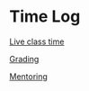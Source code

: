 # Time Log

[Live class time](https://forms.gle/dipXNZGyhiHfHweM9)

[Grading](https://forms.gle/yN96AQb7tzroDg5q9)

[Mentoring](https://forms.gle/YDAWYPEsqa3ptFi28)
